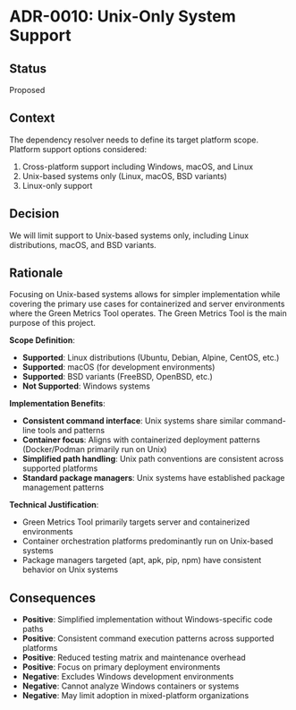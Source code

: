 # ADR-0010: Unix-Only System Support

## Status

Proposed

## Context

The dependency resolver needs to define its target platform scope. Platform support options considered:

1. Cross-platform support including Windows, macOS, and Linux
2. Unix-based systems only (Linux, macOS, BSD variants)
3. Linux-only support

## Decision

We will limit support to Unix-based systems only, including Linux distributions, macOS, and BSD variants.

## Rationale

Focusing on Unix-based systems allows for simpler implementation while covering the primary use cases for containerized and server environments where the Green Metrics Tool operates.
The Green Metrics Tool is the main purpose of this project.

**Scope Definition**:

- **Supported**: Linux distributions (Ubuntu, Debian, Alpine, CentOS, etc.)
- **Supported**: macOS (for development environments)
- **Supported**: BSD variants (FreeBSD, OpenBSD, etc.)
- **Not Supported**: Windows systems

**Implementation Benefits**:

- **Consistent command interface**: Unix systems share similar command-line tools and patterns
- **Container focus**: Aligns with containerized deployment patterns (Docker/Podman primarily run on Unix)
- **Simplified path handling**: Unix path conventions are consistent across supported platforms
- **Standard package managers**: Unix systems have established package management patterns

**Technical Justification**:

- Green Metrics Tool primarily targets server and containerized environments
- Container orchestration platforms predominantly run on Unix-based systems
- Package managers targeted (apt, apk, pip, npm) have consistent behavior on Unix systems

## Consequences

- **Positive**: Simplified implementation without Windows-specific code paths
- **Positive**: Consistent command execution patterns across supported platforms
- **Positive**: Reduced testing matrix and maintenance overhead
- **Positive**: Focus on primary deployment environments
- **Negative**: Excludes Windows development environments
- **Negative**: Cannot analyze Windows containers or systems
- **Negative**: May limit adoption in mixed-platform organizations
